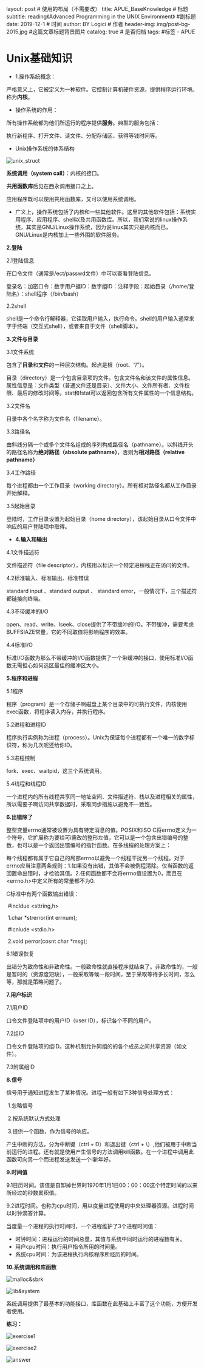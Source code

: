 layout:     post                    # 使用的布局（不需要改）
title:      APUE_BaseKnowledge                # 标题 
subtitle:   reading《Advanced Programming in the UNIX Environment》   #副标题
date:       2019-12-1              # 时间
author:     BY Logici                      # 作者
header-img: img/post-bg-2015.jpg    #这篇文章标题背景图片
catalog: true                       # 是否归档
tags:                               #标签
    - APUE

# Unix基础知识

- 1.操作系统概念：

严格意义上，它被定义为一种软件。它控制计算机硬件资源，提供程序运行环境。称为**内核**。

- 操作系统的作用：

所有操作系统都为他们所运行的程序提供**服务**。典型的服务包括：

执行新程序、打开文件、读文件、分配存储区、获得等钱时间等。

- Unix操作系统的体系结构

![unix_struct](\img\apue\first\unix_struct.PNG)

**系统调用（system call）**：内核的接口。

**共用函数库**后见在西永调用接口之上。

应用程序既可以使用共用函数库，又可以使用系统调用。

- 广义上，操作系统包括了内核和一些其他软件。这里的其他软件包括：系统实用程序、应用程序、shell以及共用函数库。所以，我们常说的linux操作系统，其实是GNU/Linux操作系统，因为说linux其实只是内核而已，GNU/Linux是内核加上一些外围的软件服务。

**2.登陆**

2.1登陆信息

在口令文件（通常是/ect/passwd文件）中可以查看登陆信息。

登录名：加密口令：数字用户据ID：数字组ID：注释字段：起始目录（/home/登陆名）：shell程序（/bin/bash）

2.2shell

shell是一个命令行解释器，它读取用户输入，执行命令。shell的用户输入通常来字于终端（交互式shell），或者来自于文件（shell脚本）。

**3.文件与目录**

3.1文件系统

包含了**目录**和**文件**的一种层次结构。起点是根（root、“/”）。

目录（directory）是一个包含目录项的文件。包含文件名和该文件的属性信息。属性信息是：文件类型（普通文件还是目录）、文件大小、文件所有者、文件权限、最后的修改时间等。stat和fstat可以返回包含所有文件属性的一个信息结构。

3.2文件名

目录中各个名字称为文件名（filename）。

3.3路径名

由斜线分隔一个或多个文件名组成的序列构成路径名（pathname）。以斜线开头的路径名称为**绝对路径（absolute pathname）**，否则为**相对路径（relative pathname）**

3.4工作路径

每个进程都由一个工作目录（working directory）。所有相对路径名都从工作目录开始解释。

3.5起始目录

登陆时，工作目录设置为起始目录（home directory），该起始目录从口令文件中响应的用户登陆项中取得。

- **4.输入和输出**

4.1文件描述符

文件描述符（file descriptor），内核用以标识一个特定进程栈正在访问的文件。

4.2标准输入、标准输出、标准错误

standard input 、standard output 、 standard error，一般情况下，三个描述符都链接向终端。

4.3不带缓冲的I/O

open、read、write、lseek、close提供了不带缓冲的I/O。不带缓冲，需要考虑BUFFSIAZE常量，它的不同取值将影响程序的效率。

4.4标准I/O

标准I/O函数为那么不带缓冲的I/O函数提供了一个带缓冲的接口，使用标准I/O函数无需担心如何选区最佳的缓冲区大小。

**5.程序和进程**

5.1程序

程序（program）是一个存储子啊磁盘上某个目录中的可执行文件，内核使用exec函数，将程序读入内存，并执行程序。

5.2进程和进程ID

程序执行实例称为进程（process）。Unix为保证每个进程都有一个唯一的数字标识符，称为几次呢还给你ID。

5.3进程控制

fork、exec、waitpid，这三个系统调用。

5.4线程和线程ID

一个进程内的所有线程共享同一地址空间、文件描述符、栈以及进程相关的属性，所以需要子啊访问共享数据时，采取同步措施以避免不一致性。

**6.出错除了**

整型变量errno通常被设置为具有特定消息的值。POSIX和ISO C将errno定义为一个符号，它扩展称为要给可i需改的整形左值，它可以是一个包含出错编号的整数，也可以是一个返回出错编号的指针函数。在多线程的处理方案上：

每个线程都有属于它自己的局部errno以避免一个线程干扰另一个线程。对于errno应当注意两条规则：1.如果没有出错，其值不会被例程清除。仅当函数的返回置命出错时，才检验其值。2.任何函数都不会将errno值设置为0，而且在<errno.h>中定义所有的常量都不为0.

C标准中有两个函数输出错误：

​	#incldue <sttring,h>

​	1.char *strerror(int errnum);

​	#icnlude <stdio.h>

​	2.void perror(cosnt char *msg);

6.1错误恢复

出错分为致命性和非致命性。一般致命性就直接程序就结束了。非致命性的，一般是暂时的（资源度短缺），一般采取等候一段时间，至于采取等待多长时间，怎么等，那就是策略问题了。

**7.用户标识**

7.1用户ID

口令文件登陆项中的用户ID（user ID），标识各个不同的用户。

7.2组ID

口令文件登陆项的组ID。这种机制允许同组的的各个成员之间共享资源（如文件）。

7.3附属组ID



**8.信号**

信号用于通知进程发生了某种情况。进程一般有如下3种信号处理方式：

​	1.忽略信号

​	2.按系统默认方式处理

​	3.提供一个函数，作为信号的响应。

产生中断的方法，分为中断键（ctrl + D）和退出键（ctrl + \）,他们被用于中断当前运行的进程。还有就是使用产生信号的方法调用kill函数。在一个进程中调用此函数可向另一个而进程发送发送一个i新年好。

**9.时间值**

9.1日历时间。该值是自卸掉世界时1970年1月1日00：00：00这个特定时间的以来所经过的秒数累积值。

9.2进程时间。也称为cpu时间，用以度量进程使用的中央处理器资源。进程时间以时钟滴答计算。

当度量一个进程的执行时间时，一个进程维护了3个进程时间值：

- 时钟时间：进程运行的时间总量，其值与系统中同时运行的进程数有关。
- 用户cpu时间：执行用户指令所用的时间量。
- 系统cpu时间：为该进程执行内核程序所经历的时间。



**10.系统调用和库函数**

![malloc&sbrk](\img\apue\first\malloc&sbrk.PNG)

![lib&system](img\apue\first\lib&system.PNG)

系统调用提供了最基本的功能接口，库函数在此基础上丰富了这个功能，方便开发者使用。



**练习：**

![exercise1](\img\apue\first\exercise1_1.PNG)

![exercise2](\img\apue\first\exercise1_2.PNG)

![answer](img\apue\first\answer.PNG)

